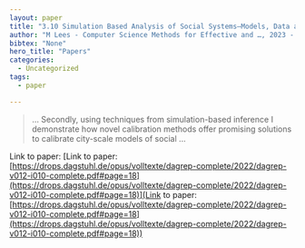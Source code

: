 ```yaml
---
layout: paper
title: "3.10 Simulation Based Analysis of Social Systems–Models, Data and Policy"
author: "M Lees - Computer Science Methods for Effective and …, 2023 - drops.dagstuhl.de"
bibtex: "None"
hero_title: "Papers"
categories:
  - Uncategorized
tags:
  - paper

---
```

>… Secondly, using techniques from simulation-based inference I demonstrate how novel calibration methods offer promising solutions to calibrate city-scale models of social …

Link to paper: [Link to paper: [https://drops.dagstuhl.de/opus/volltexte/dagrep-complete/2022/dagrep-v012-i010-complete.pdf#page=18](https://drops.dagstuhl.de/opus/volltexte/dagrep-complete/2022/dagrep-v012-i010-complete.pdf#page=18)](Link to paper: [https://drops.dagstuhl.de/opus/volltexte/dagrep-complete/2022/dagrep-v012-i010-complete.pdf#page=18](https://drops.dagstuhl.de/opus/volltexte/dagrep-complete/2022/dagrep-v012-i010-complete.pdf#page=18))


